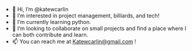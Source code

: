 - 👋 Hi, I’m @katewcarlin
- 👀 I’m interested in project management, billiards, and tech!
- 🌱 I’m currently learning python.
- 💞️ I’m looking to collaborate on small projects and find a place where I can both contribute and learn. 
- 📫 You can reach me at Katewcarlin@gmail.com ! 

<!---
katewcarlin/katewcarlin is a ✨ special ✨ repository because its `README.md` (this file) appears on your GitHub profile.
You can click the Preview link to take a look at your changes.
--->
